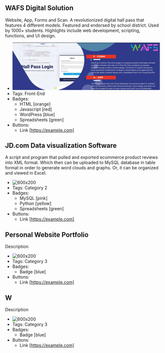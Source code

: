 ## WAFS Digital Solution
Website, App, Forms and Scan. A revolutionized digital hall pass that features 4 different models. Featured and endorsed by school district. Used by 1000+ students. Highlights include web development, scripting, functions, and UI design.
- ![600x200](wafs.jpg)
- Tags: Front-End
- Badges:
  - HTML [orange] 
  - Javascript [red]
  - WordPress [blue]
  - Spreadsheets [green]
- Buttons:
  - Link [https://example.com]

## JD.com Data visualization Software
A script and program that pulled and exported ecommerce product reviews into XML format. Which then can be uploaded to MySQL database in table format in order to generate word clouds and graphs. Or, it can be organized and viewed in Excel.
- ![600x200](https://via.placeholder.com/600x200)
- Tags: Category 2
- Badges:
  - MySQL [pink]
  - Python [yellow]
  - Spreadsheets [green]
- Buttons:
  - Link [https://example.com]

## Personal Website Portfolio
Description
- ![600x200](https://via.placeholder.com/600x200)
- Tags: Category 3
- Badges:
  - Badge [blue]
- Buttons:
  - Link [https://example.com]

## W
Description
- ![600x200](https://via.placeholder.com/600x200)
- Tags: Category 3
- Badges:
  - Badge [blue]
- Buttons:
  - Link [https://example.com]
